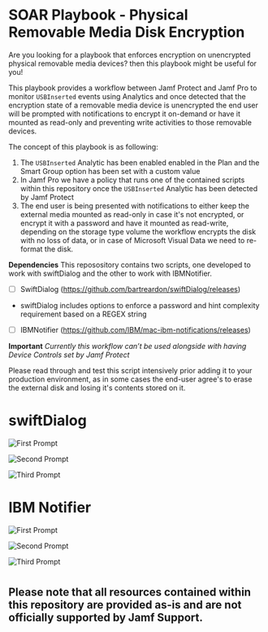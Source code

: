 # SOAR Playbook - Physical Removable Media Disk Encryption

Are you looking for a playbook that enforces encryption on unencrypted physical removable media devices? then this playbook might be useful for you!

This playbook provides a workflow between Jamf Protect and Jamf Pro to monitor `USBInserted` events using Analytics and once detected that the encryption state of a removable media device is unencrypted the end user will be prompted with notifications to encrypt it on-demand or have it mounted as read-only and preventing write activities to those removable devices.

The concept of this playbook is as following:

1. The `USBInserted` Analytic has been enabled enabled in the Plan and the Smart Group option has been set with a custom value
2. In Jamf Pro we have a policy that runs one of the contained scripts within this repository once the `USBInserted` Analytic has been detected by Jamf Protect
3. The end user is being presented with notifications to either keep the external media mounted as read-only in case it's not encrypted, or encrypt it with a password and have it mounted as read-write, depending on the storage type volume the workflow encrypts the disk with no loss of data, or in case of Microsoft Visual Data we need to re-format the disk.

**Dependencies**
This reposository contains two scripts, one developed to work with swiftDialog and the other to work with IBMNotifier.

- [ ] SwiftDialog (https://github.com/bartreardon/swiftDialog/releases)
-  swiftDialog includes options to enforce a password and hint complexity requirement based on a REGEX string


- [ ] IBMNotifier (https://github.com/IBM/mac-ibm-notifications/releases)

**Important**
*Currently this workflow can’t be used alongside with having Device Controls set by Jamf Protect*

Please read through and test this script intensively prior adding it to your production environment, as in some cases the end-user agree's to erase the external disk and losing it's contents stored on it. 

# swiftDialog

![First Prompt](https://github.com/jamf/jamfprotect/blob/project/add_removable_media_encryption_workflow/soar_playbooks/encrypt_unencrypted_removable_storage_media/Images/swiftDialog_Encryption_Workflow_1.png)

![Second Prompt](https://github.com/jamf/jamfprotect/blob/project/add_removable_media_encryption_workflow/soar_playbooks/encrypt_unencrypted_removable_storage_media/Images/swiftDialog_Encryption_Workflow_2.png)

![Third Prompt](https://github.com/jamf/jamfprotect/blob/project/add_removable_media_encryption_workflow/soar_playbooks/encrypt_unencrypted_removable_storage_media/Images/swiftDialog_Encryption_Workflow_3.png)


# IBM Notifier
![First Prompt](https://github.com/jamf/jamfprotect/blob/project/add_removable_media_encryption_workflow/soar_playbooks/encrypt_unencrypted_removable_storage_media/Images/IBMNotifier_Encryption_Workflow_1.png)

![Second Prompt](https://github.com/jamf/jamfprotect/blob/project/add_removable_media_encryption_workflow/soar_playbooks/encrypt_unencrypted_removable_storage_media/Images/IBMNotifier_Encryption_Workflow_2.png)

![Third Prompt](https://github.com/jamf/jamfprotect/blob/project/add_removable_media_encryption_workflow/soar_playbooks/encrypt_unencrypted_removable_storage_media/Images/IBMNotifier_Encryption_Workflow_3.png)

#
## Please note that all resources contained within this repository are provided as-is and are not officially supported by Jamf Support.
